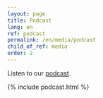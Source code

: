 ```yaml
---
layout: page
title: Podcast
lang: en
ref: podcast
permalink: /en/media/podcast
child_of_ref: media
order: 2
---
```


Listen to our [podcast](https://podcast.eutopian.eu/).

{% include podcast.html %}
